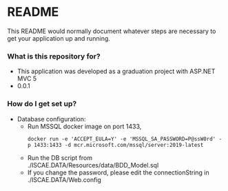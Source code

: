 # README

This README would normally document whatever steps are necessary to get your application up and running.

### What is this repository for?

- This application was developed as a graduation project with ASP.NET MVC 5
- 0.0.1

### How do I get set up?

- Database configuration:
  - Run MSSQL docker image on port 1433,
    ```
    docker run -e 'ACCEPT_EULA=Y' -e 'MSSQL_SA_PASSWORD=P@ssW0rd' -p 1433:1433 -d mcr.microsoft.com/mssql/server:2019-latest
    ```
  - Run the DB script from ./ISCAE.DATA/Resources/data/BDD_Model.sql
  - If you change the password, please edit the connectionString in ./ISCAE.DATA/Web.config
